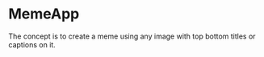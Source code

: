 # MemeApp

The concept is to create a meme using any image with top bottom titles or captions on it.
